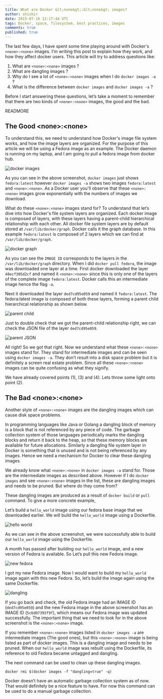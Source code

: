 ```yaml
---
title: What are Docker &lt;none&gt;:&lt;none&gt; images?
author: shishir
date: 2015-07-16 12:17:44 UTC
tags: Docker, space, filesystem, best practices, images
comments: true
published: true
---
```


The last few days, I have spent some time playing around with Docker's `<none>:<none>` images. I'm writing this post to explain how they work, and how they affect docker users. This article will try to address questions like:

1.	What are `<none>:<none>` images ?
2.	What are dangling images ?
3.	Why do I see a lot of `<none>:<none>` images when I do `docker images -a` ?
4.	What is the difference between `docker images` and `docker images -a` ?

Before I start answering these questions, let’s take a moment to remember that there are two kinds of `<none>:<none>` images, the good and the bad.

READMORE

## The Good &lt;none&gt;:&lt;none&gt;

To understand this, we need to understand how Docker's image file system works, and how the image layers are organized. For the purpose of this article we will be using a Fedora image as an example. The Docker daemon is running on my laptop, and I am going to pull a fedora image from docker hub.

![docker images](/images/fedora_pull.png)

As you can see in the above screenshot, `docker images` just shows `fedora:latest` however `docker images -a` shows two images `fedora:latest` and `<none>:<none>`. As a Docker user you'll observe that these `<none>:<none>` images grow exponentially with the numbers of images we download.

What do these `<none>:<none>` images stand for? To understand that let’s dive into how Docker's file system layers are organized. Each docker image is composed of layers, with these layers having a parent-child hierarchical relationship with each other. All docker file system layers are by default stored at `/var/lib/docker/graph`. Docker calls it the graph database. In this example `fedora:latest` is composed of 2 layers which we can find at `/var/lib/docker/graph`.

![docker graph](/images/graph.png)

As you can see the `IMAGE ID` corresponds to the layers in the `/var/lib/docker/graph` directory. When I did `docker pull fedora`, the image was downloaded one layer at a time. First docker downloaded the layer `48ecf305d2cf` and named it `<none>:<none>` since this is only one of the layers of the complete image `fedora:latest`. Docker calls this an intermediate image hence the flag `-a`. 

Next it downloaded the layer `ded7cd95e059` and named it `fedora:latest`. The fedora:latest image is composed of both these layers, forming a parent child hierarchical relationship as shown below.

![parent child](/images/parent-child.png)

Just to double check that we got the parent-child relationship right, we can check the JSON file of the layer `ded7cd95e059`.

![parent JSON](/images/JSON.png)

All right! So we got that right. Now we understand what these `<none>:<none>` images stand for. They stand for intermediate images and can be seen using `docker images -a`. They don’t result into a disk space problem but it is definitely a screen real estate problem. Since all these `<none>:<none>` images can be quite confusing as what they signify.

We have already covered points (1), (3) and (4). Lets throw some light onto point (2).

## The Bad &lt;none&gt;:&lt;none&gt;

Another style of `<none>:<none>` images are the dangling images which can cause disk space problems.

In programming languages like Java or Golang a dangling block of memory is a block that is not referenced by any piece of code. The garbage collection system of those languages periodically marks the dangling blocks and return it back to the heap, so that these memory blocks are available for future allocations. Similarly a dangling file system layer in Docker is something that is unused and is not being referenced by any images. Hence we need a mechanism for Docker to clear these dangling images. 

We already know what `<none>:<none>` in `docker images -a` stand for. Those are the intermediate images as described above. However if I do `docker images` and see `<none>:<none>` images in the list, these are dangling images and needs to be pruned. But where do they come from?

These dangling images are produced as a result of `docker build` or `pull` command. To give a more concrete example, 

Let’s build a `hello_world` image using our fedora base image that we downloaded earlier. We will build the `hello_world` image using a Dockerfile. 

![hello world](/images/hello_world.png)

As we can see in the above screenshot, we were successfully able to build our `hello_world` image using the Dockerfile.

A month has passed after building our `hello_world` image, and a new version of Fedora is available. So Let’s pull this new Fedora image.

![new fedora](/images/new_fedora.png)

I got my new Fedora image. Now I would want to build my `hello_world` image again with this new Fedora. So, let’s build the image again using the same Dockerfile.

![dangling](/images/dangling.png)

If you go back and check, the old Fedora image had an IMAGE ID (`ded7cd95e059`) and the new Fedora image in the above screenshot has an IMAGE ID (`5c6d07393f9f`), which means our Fedora image was updated successfully. The important thing that we need to look for in the above screenshot is the `<none>:<none>` image.

If you remember `<none>:<none>` images listed in `docker images -a` are intermediate images (The good ones), but this `<none>:<none>` image is being listed as part of docker images. This is a dangling image and needs to be pruned. When our `hello_world` image was rebuilt using the Dockerfile, its reference to old Fedora became untagged and dangling.

The next command can be used to clean up these dangling images.

```
docker rmi $(docker images -f "dangling=true" -q)
```

Docker doesn’t have an automatic garbage collection system as of now. That would definitely be a nice feature to have. For now this command can be used to do a manual garbage collection.
